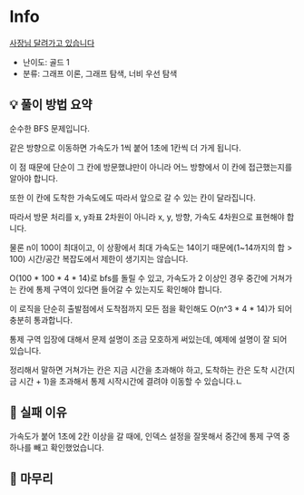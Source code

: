 # Info
[사장님 달려가고 있습니다](https://boj.kr/20158)

- 난이도: 골드 1
- 분류: 그래프 이론, 그래프 탐색, 너비 우선 탐색

## 💡 풀이 방법 요약

순수한 BFS 문제입니다.

같은 방향으로 이동하면 가속도가 1씩 붙어 1초에 1칸씩 더 가게 됩니다.

이 점 때문에 단순이 그 칸에 방문했냐만이 아니라 어느 방향에서 이 칸에 접근했는지를 알아야 합니다.

또한 이 칸에 도착한 가속도에도 따라서 앞으로 갈 수 있는 칸이 달라집니다.

따라서 방문 처리를 x, y좌표 2차원이 아니라 x, y, 방향, 가속도 4차원으로 표현해야 합니다.

물론 n이 100이 최대이고, 이 상황에서 최대 가속도는 14이기 때문에(1~14까지의 합 > 100) 시간/공간 복잡도에서 제한이 생기지는 않습니다.

O(100 * 100 * 4 * 14)로 bfs를 돌릴 수 있고, 가속도가 2 이상인 경우 중간에 거쳐가는 칸에 통제 구역이 있다면 들어갈 수 있는지도 확인해야 합니다.

이 로직을 단순히 출발점에서 도착점까지 모든 점을 확인해도 O(n^3 * 4 * 14)가 되어 충분히 통과합니다.

통제 구역 입장에 대해서 문제 설명이 조금 모호하게 써있는데, 예제에 설명이 잘 되어 있습니다.

정리해서 말하면 거쳐가는 칸은 지금 시간을 초과해야 하고, 도착하는 칸은 도착 시간(지금 시간 + 1)을 초과해서 통제 시작시간에 결려야 이동할 수 있습니다.ㄴ

## 👀 실패 이유

가속도가 붙어 1초에 2칸 이상을 갈 때에, 인덱스 설정을 잘못해서 중간에 통제 구역 중 하나를 빼고 확인했었습니다.

## 🙂 마무리
